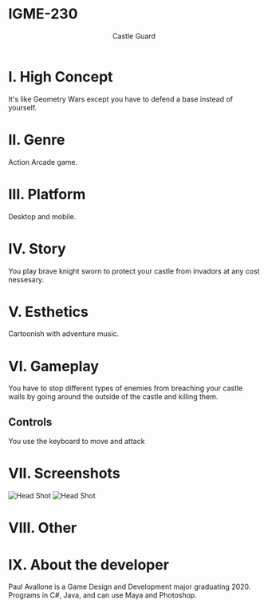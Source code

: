 # IGME-230
<!DOCTYPE html>
<html lang="en">
<head>
	<meta charset="utf-8" />
	<title>ICE3A</title>
	<link rel="stylesheet" type="text/css" href="table.css" />
</head>
<body>
	<header>Castle Guard</header>
	<h1>I. High Concept</h1>
		<p>It's like Geometry Wars except you have to defend a base instead of yourself.</p>
	<h1>II. Genre</h1>
		<p>Action Arcade game.</p>
	<h1>III. Platform</h1>
		<p>Desktop and mobile.</p>
	<h1>IV. Story</h1>
		<p>You play brave knight sworn to protect your castle from invadors at any cost nessesary.</p>
	<h1>V. Esthetics</h1>
		<p>Cartoonish with adventure music.</p>
	<h1>VI. Gameplay</h1>
		<p>You have to stop different types of enemies from breaching your castle walls by going around the outside of the castle and killing them.</p>
		<h2>Controls</h2>
		<p>You use the keyboard to move and attack</p>
	<h1>VII. Screenshots</h1>
	<img src= "https://people.rit.edu/paa9307/230/project1/pic1.jpg" alt="Head Shot" title="pic1">
	<img src= "https://people.rit.edu/paa9307/230/project1/pic2.jpg" alt="Head Shot" title="pic2">
	<h1>VIII. Other</h1>
	<h1>IX. About the developer</h1>
	<p>Paul Avallone is a Game Design and Development major graduating 2020. Programs in C#, Java, and can use Maya and Photoshop.</p>
</body>
</html>
